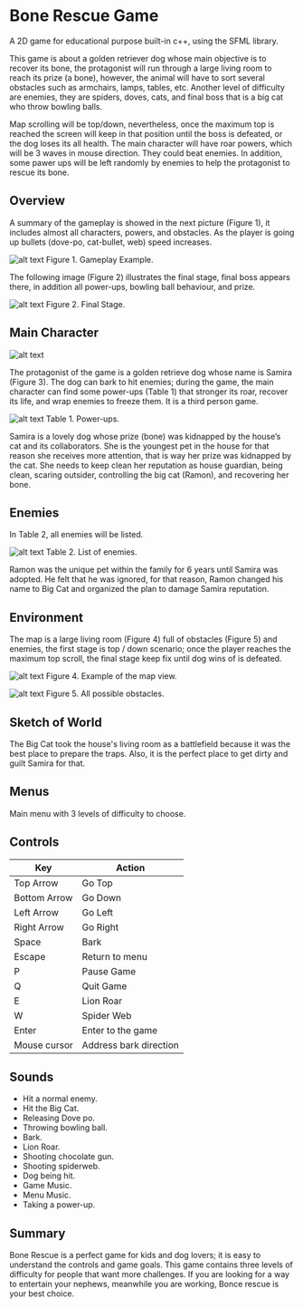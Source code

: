 # Bone Rescue Game

A 2D game for educational purpose built-in c++, using the SFML library.

This game is about a golden retriever dog whose main objective is to recover its bone, the protagonist will run through a large living room to reach its prize (a bone), however, the animal will have to sort several obstacles such as armchairs, lamps, tables, etc. Another level of difficulty are enemies, they are spiders, doves, cats, and final boss that is a big cat who throw bowling balls. 

Map scrolling will be top/down, nevertheless, once the maximum top is reached the screen will keep in that position until the boss is defeated, or the dog loses its all health. The main character will have roar powers, which will be 3 waves in mouse direction. They could beat enemies. In addition, some pawer ups will be left randomly by enemies to help the protagonist to rescue its bone.



## Overview

A summary of the gameplay is showed in the next picture (Figure 1), it includes almost all characters, powers, and obstacles. As the player is going up bullets (dove-po, cat-bullet, web) speed increases.   

![alt text](img/normalgame.PNG)
Figure 1. Gameplay Example.

The following image (Figure 2) illustrates the final stage, final boss appears there, in addition all power-ups, bowling ball behaviour, and prize. 

![alt text](img/final.PNG)
Figure 2. Final Stage.

## Main Character

![alt text](img/samira.png)

The protagonist of the game is a golden retrieve dog whose name is Samira (Figure 3). The dog can bark to hit enemies; during the game, the main character can find some power-ups (Table 1) that stronger its roar, recover its life, and wrap enemies to freeze them. It is a third person game.

![alt text](img/Table1.PNG)
Table 1. Power-ups.

Samira is a lovely dog whose prize (bone) was kidnapped by the house’s cat and its collaborators. 
She is the youngest pet in the house for that reason she receives more attention, that is way her prize was kidnapped by the cat. She needs to keep clean her reputation as house guardian, being clean, scaring outsider, controlling the big cat (Ramon), and recovering her bone.


## Enemies

In Table 2, all enemies will be listed.

![alt text](img/Table2.PNG)
Table 2. List of enemies.

Ramon was the unique pet within the family for 6 years until Samira was adopted. He felt that he was ignored, for that reason, Ramon changed his name to Big Cat and organized the plan to damage Samira reputation.  

## Environment

The map is a large living room (Figure 4) full of obstacles (Figure 5) and enemies, the first stage is top / down scenario; once the player reaches the maximum top scroll, the final stage keep fix until dog wins of is defeated.

![alt text](img/Figure4.PNG)
Figure 4. Example of the map view.

![alt text](img/obstacles.png)
Figure 5. All possible obstacles.

## Sketch of World

The Big Cat took the house's living room as a battlefield because it was the best place to prepare the traps. Also, it is the perfect place to get dirty and guilt Samira for that. 

## Menus

Main menu with 3 levels of difficulty to choose.

## Controls

| Key | Action |
| ----------- | ----------- |
| Top Arrow | Go Top |
| Bottom Arrow | Go Down |
| Left Arrow | Go Left |
| Right Arrow | Go Right |
| Space | Bark |
| Escape | Return to menu |
| P | Pause Game |
| Q | Quit Game |
| E | Lion Roar |
| W | Spider Web |
| Enter | Enter to the game |
| Mouse cursor | Address bark direction |

## Sounds

- Hit a normal enemy.
- Hit the Big Cat.
- Releasing Dove po.
- Throwing bowling ball.
- Bark.
- Lion Roar. 
- Shooting chocolate gun.
- Shooting spiderweb.
- Dog being hit.
- Game Music.
- Menu Music.
- Taking a power-up.


## Summary

Bone Rescue is a perfect game for kids and dog lovers; it is easy to understand the controls and game goals. This game contains three levels of difficulty for people that want more challenges. If you are looking for a way to entertain your nephews, meanwhile you are working, Bonce rescue is your best choice.